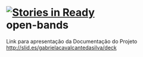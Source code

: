 [![Stories in Ready](https://badge.waffle.io/I-am-Gabi/open-bands.png?label=ready)](https://waffle.io/I-am-Gabi/open-bands)  
open-bands
==========

Link para apresentação da Documentação do Projeto http://slid.es/gabrielacavalcantedasilva/deck
